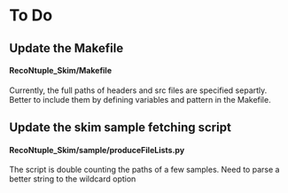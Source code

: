 # To Do
## Update the Makefile
#### RecoNtuple_Skim/Makefile
Currently, the full paths of headers and src files are specified separtly. Better to include them by defining variables and pattern in the Makefile.


## Update the skim sample fetching script
#### RecoNtuple_Skim/sample/produceFileLists.py
The script is double counting the paths of a few samples. Need to parse a better string to the wildcard option

##
